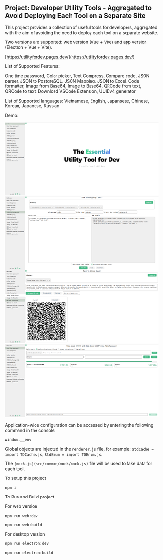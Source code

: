 ## Project: Developer Utility Tools - Aggregated to Avoid Deploying Each Tool on a Separate Site

This project provides a collection of useful tools for developers, aggregated with the aim of avoiding the need to deploy each tool on a separate website.

Two versions are supported: web version (Vue + Vite) and app version (Electron + Vue + Vite).

[https://utilityfordev.pages.dev/](https://utilityfordev.pages.dev/)

List of Supported Features:

One time password, Color picker, Text Compress, Compare code, JSON parser, JSON to PostgreSQL, JSON Mapping, JSON to Excel, Code formatter, Image from Base64, Image to Base64, QRCode from text, QRCode to text, Download VSCode Extension, UUIDv4 generator

List of Supported languages: Vietnamese, English, Japansese, Chinese, Korean, Japanese, Russian

Demo:

![demo image](img/demo-1.png) ![demo image](img/demo-2.png) ![demo image](img/demo-3.png) ![demo image](img/demo-4.png)

Application-wide configuration can be accessed by entering the following command in the console:

```
window.__env
```

Global objects are injected in the `renderer.js` file, for example: `$tdCache = import TDCache.js`, `$tdEnum = import TDEnum.js`.

The `[mock.js](src/common/mock/mock.js)` file will be used to fake data for each tool.

To setup this project

```
npm i
```

To Run and Build project

For web version

```
npm run web:dev
```

```
npm run web:build
```

For desktop version

```
npm run electron:dev
```

```
npm run electron:build
```
